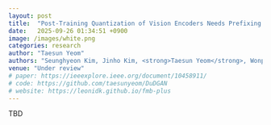 ```yaml
---
layout: post
title:  "Post-Training Quantization of Vision Encoders Needs Prefixing Registers"
date:   2025-09-26 01:34:51 +0900
image: /images/white.png
categories: research
author: "Taesun Yeom"
authors: "Seunghyeon Kim, Jinho Kim, <strong>Taesun Yeom</strong>, Wonpyo Park, Kyuyeun Kim, and Jaeho Lee"
venue: "Under review"
# paper: https://ieeexplore.ieee.org/document/10458911/
# code: https://github.com/taesunyeom/DuDGAN
# website: https://leonidk.github.io/fmb-plus
---
```

TBD